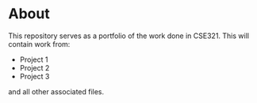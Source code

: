 # About
This repository serves as a portfolio of the work done in CSE321. This will contain work from:
* Project 1
* Project 2
* Project 3

and all other associated files.